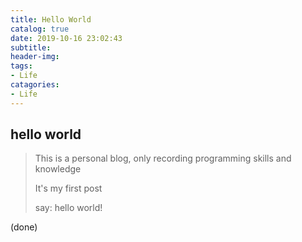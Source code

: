 ```yaml
---
title: Hello World
catalog: true
date: 2019-10-16 23:02:43
subtitle:
header-img:
tags:
- Life
catagories:
- Life
---
```


## hello world
> This is a personal blog, only recording programming skills and knowledge
>
> It's my first post
>
> say: hello world!

(done)